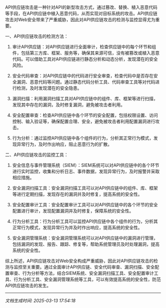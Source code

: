 API供应链攻击是一种针对API的新型攻击方式，通过篡改、替换、植入恶意代码等手段，在API供应链中植入恶意代码，从而实现对目标系统的攻击。API供应链攻击对Web安全带来了严重威胁，因此对API供应链攻击的检测与监控显得尤为重要。

一、API供应链攻击的检测方法：

1. 审计API供应链：对API供应链进行全面审计，检查供应链中的每个环节和组件，包括第三方库、框架、服务等，确保其来源可信，没有被篡改或植入恶意代码。可以借助工具对API供应链进行静态分析和动态分析，发现潜在的安全风险。

2. 安全代码审查：对API供应链中的代码进行安全审查，检查代码中是否存在安全漏洞、恶意代码等问题。通过静态代码分析工具、代码审查工具等对代码进行检测，及时发现潜在的安全隐患。

3. 漏洞扫描：利用漏洞扫描工具对API供应链中的组件、库、框架等进行扫描，发现其中存在的漏洞，及时修复漏洞，避免被攻击者利用。

4. 安全配置审查：检查API供应链中各个环节的安全配置，包括权限设置、访问控制、输入验证等，确保配置合理、安全，避免被攻击者利用配置漏洞进行攻击。

5. 行为分析：通过监控API供应链中各个组件的行为，分析其正常行为模式，发现异常行为，及时作出响应，阻止恶意行为的扩散。

二、API供应链攻击的监控工具：

1. 安全信息与事件管理系统（SIEM）：SIEM系统可以对API供应链中的各个环节进行实时监控，收集和分析日志、事件数据，发现异常行为，及时报警并采取相应措施。

2. 安全漏洞扫描工具：安全漏洞扫描工具可以对API供应链中的组件、库、框架等进行定期扫描，发现存在的漏洞并及时修复，提高系统的安全性。

3. 安全配置审计工具：安全配置审计工具可以对API供应链中的各个环节的安全配置进行审计，发现配置漏洞并及时修复，保障系统的安全性。

4. 行为分析工具：行为分析工具可以监控API供应链中各个组件的行为，分析其正常行为模式，发现异常行为并及时作出响应，提高系统的安全性。

5. 安全漏洞管理系统：安全漏洞管理系统可以对API供应链中的漏洞进行管理，包括漏洞的发现、报告、跟踪、修复等，帮助系统管理员及时处理漏洞，提高系统的安全性。

综上所述，API供应链攻击对Web安全构成严重威胁，因此对API供应链攻击的检测与监控至关重要。通过全面审计API供应链、安全代码审查、漏洞扫描、安全配置审查、行为分析等方法，结合SIEM系统、安全漏洞扫描工具、安全配置审计工具、行为分析工具、安全漏洞管理系统等工具，可以有效提高系统的安全性，防范API供应链攻击的发生。

---

*文档生成时间: 2025-03-13 17:54:18*












